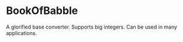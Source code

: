 # BookOfBabble
A glorified base converter. Supports big integers. Can be used in many applications.
